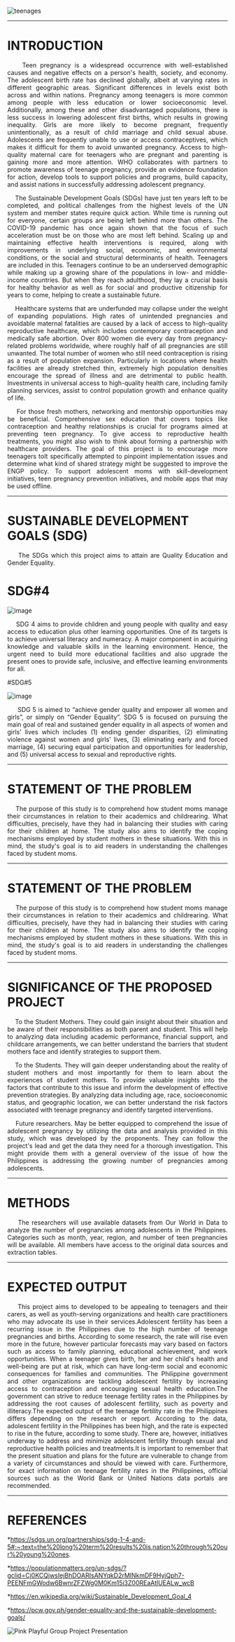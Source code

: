 ![teenages](https://github.com/kryxsofiaengay/TopicProposal_TeamFighters/assets/114215096/11f94b23-d6a1-49c5-ac14-95c45dbd3ec1)
 

****
<h1>INTRODUCTION</h1>

<p align="justify">&nbsp;&nbsp;&nbsp;&nbsp;Teen pregnancy is a widespread occurrence with well-established causes and negative effects on a person's health, society, and economy. The adolescent birth rate has declined globally, albeit at varying rates in different geographic areas. Significant differences in levels exist both across and within nations. Pregnancy among teenagers is more common among people with less education or lower socioeconomic level. Additionally, among these and other disadvantaged populations, there is less success in lowering adolescent first births, which results in growing inequality. Girls are more likely to become pregnant, frequently unintentionally, as a result of child marriage and child sexual abuse. Adolescents are frequently unable to use or access contraceptives, which makes it difficult for them to avoid unwanted pregnancy. Access to high-quality maternal care for teenagers who are pregnant and parenting is gaining more and more attention. WHO collaborates with partners to promote awareness of teenage pregnancy, provide an evidence foundation for action, develop tools to support policies and programs, build capacity, and assist nations in successfully addressing adolescent pregnancy.
<p align="justify">&nbsp;&nbsp;&nbsp;&nbsp;The Sustainable Development Goals (SDGs) have just ten years left to be completed, and political challenges from the highest levels of the UN system and member states require quick action. While time is running out for everyone, certain groups are being left behind more than others. The COVID-19 pandemic has once again shown that the focus of such acceleration must be on those who are most left behind. Scaling up and maintaining effective health interventions is required, along with improvements in underlying social, economic, and environmental conditions, or the social and structural determinants of health. Teenagers are included in this. Teenagers continue to be an underserved demographic while making up a growing share of the populations in low- and middle-income countries. But when they reach adulthood, they lay a crucial basis for healthy behavior as well as for social and productive citizenship for years to come, helping to create a sustainable future. 
<p align="justify">&nbsp;&nbsp;&nbsp;&nbsp;Healthcare systems that are underfunded may collapse under the weight of expanding populations. High rates of unintended pregnancies and avoidable maternal fatalities are caused by a lack of access to high-quality reproductive healthcare, which includes contemporary contraception and medically safe abortion. Over 800 women die every day from pregnancy-related problems worldwide, where roughly half of all pregnancies are still unwanted. The total number of women who still need contraception is rising as a result of population expansion. Particularly in locations where health facilities are already stretched thin, extremely high population densities encourage the spread of illness and are detrimental to public health. Investments in universal access to high-quality health care, including family planning services, assist to control population growth and enhance quality of life.
<p align="justify">&nbsp;&nbsp;&nbsp;&nbsp;For those fresh mothers, networking and mentorship opportunities may be beneficial. Comprehensive sex education that covers topics like contraception and healthy relationships is crucial for programs aimed at preventing teen pregnancy. To give access to reproductive health treatments, you might also wish to think about forming a partnership with healthcare providers. The goal of this project is to encourage more teenagers toIt specifically attempted to pinpoint implementation issues and determine what kind of shared strategy might be suggested to improve the ENGP policy. To support adolescent moms with skill-development initiatives, teen pregnancy prevention initiatives, and mobile apps that may be used offline.
  

  *****
  <h1>SUSTAINABLE DEVELOPMENT GOALS (SDG)</h1> 
 <p align="justify">&nbsp;&nbsp;&nbsp;&nbsp;The SDGs which this project aims to attain are Quality Education and Gender Equality. 
  
# SDG#4
    
  ![image](https://github.com/kryxsofiaengay/TopicProposal_TeamFighters/assets/114215096/21c13782-a186-4732-a343-0ca30f42bbd0)
  
 <p align="justify">&nbsp;&nbsp;&nbsp;&nbsp;SDG 4 aims to provide children and young people with quality and easy access to education plus other learning opportunities. One of its targets is to achieve universal literacy and numeracy. A major component in acquiring knowledge and valuable skills in the learning environment. Hence, the urgent need to build more educational facilities and also upgrade the present ones to provide safe, inclusive, and effective learning environments for all.
    
#SDG#5
   
  ![image](https://github.com/kryxsofiaengay/TopicProposal_TeamFighters/assets/114215096/9f61e583-dfb3-4b0c-b5ed-ed06b314fe19)
   
<p align="justify">&nbsp;&nbsp;&nbsp;&nbsp; SDG 5 is aimed to “achieve gender quality and empower all women and girls”, or simply on “Gender Equality”. SDG 5 is focused on pursuing the main goal of real and sustained gender equality in all aspects of women and girls’ lives which includes (1) ending gender disparities, (2) eliminating violence against women and girls’ lives, (3) eliminating early and forced marriage, (4) securing equal participation and opportunities for leadership, and (5) universal access to sexual and reproductive rights.

*****
<h1>STATEMENT OF THE PROBLEM</h1>  
  
<p align="justify">&nbsp;&nbsp;&nbsp;&nbsp;The purpose of this study is to comprehend how student moms manage their circumstances in relation to their academics and childrearing. What difficulties, precisely, have they had in balancing their studies with caring for their children at home. The study also aims to identify the coping mechanisms employed by student mothers in these situations. With this in mind, the study's goal is to aid readers in understanding the challenges faced by student moms.

****
<h1>STATEMENT OF THE PROBLEM</h1>  
<p align="justify">&nbsp;&nbsp;&nbsp;&nbsp;The purpose of this study is to comprehend how student moms manage their circumstances in relation to their academics and childrearing. What difficulties, precisely, have they had in balancing their studies with caring for their children at home. The study also aims to identify the coping mechanisms employed by student mothers in these situations.
With this in mind, the study's goal is to aid readers in understanding the challenges faced by student moms.
   
 **** 
<h1> SIGNIFICANCE OF THE PROPOSED PROJECT </h1>  
<p align="justify">&nbsp;&nbsp;&nbsp;&nbsp;To the Student Mothers. They could gain insight about their situation and be aware of their responsibilities as both parent and student. This will help to analyzing data including academic performance, financial support, and childcare arrangements, we can better understand the barriers that student mothers face and identify strategies to support them. 
<p align="justify">&nbsp;&nbsp;&nbsp;&nbsp;To the Students. They will gain deeper understanding about the reality of student mothers and most importantly for them to learn about the experiences of student mothers. To provide valuable insights into the factors that contribute to this issue and inform the development of effective prevention strategies. By analyzing data including age, race, socioeconomic status, and geographic location, we can better understand the risk factors associated with teenage pregnancy and identify targeted interventions.
<p align="justify">&nbsp;&nbsp;&nbsp;&nbsp;Future researchers. May be better equipped to comprehend the issue of adolescent pregnancy by utilizing the data and analysis provided in this study, which was developed by the proponents. They can follow the project's lead and get the data they need for a thorough investigation. This might provide them with a general overview of the issue of how the Philippines is addressing the growing number of pregnancies among adolescents. 
    
    
****

<h1>METHODS</h1>  
<p align="justify">&nbsp;&nbsp;&nbsp;&nbsp;The researchers will use available datasets from Our World in Data to analyze the number of pregnancies among adolescents in the Philippines. Categories such as month, year, region, and number of teen pregnancies will be available. All members have access to the original data sources and extraction tables.    


  ****
<h1>EXPECTED OUTPUT</h1>  
<p align="justify">&nbsp;&nbsp;&nbsp;&nbsp;This project aims to developed to be appealing to teenagers and their carers, as well as youth-serving organizations and health care practitioners who may advocate its use in their services.Adolescent fertility has been a recurring issue in the Philippines due to the high number of teenage pregnancies and births. According to some research, the rate will rise even more in the future, however particular forecasts may vary based on factors such as access to family planning, educational achievement, and work opportunities. When a teenager gives birth, her and her child's health and well-being are put at risk, which can have long-term social and economic consequences for families and communities. The Philippine government and other organizations are tackling adolescent fertility by increasing access to contraception and encouraging sexual health education.The government can strive to reduce teenage fertility rates in the Philippines by addressing the root causes of adolescent fertility, such as poverty and illiteracy.The expected output of the teenage fertility rate in the Philippines differs depending on the research or report. According to the data, adolescent fertility in the Philippines has been high, and the rate is expected to rise in the future, according to some study. There are, however, initiatives underway to address and minimize adolescent fertility through sexual and reproductive health policies and treatments.It is important to remember that the present situation and plans for the future are vulnerable to change from a variety of circumstances and should be viewed with care. Furthermore, for exact information on teenage fertility rates in the Philippines, official sources such as the World Bank or United Nations data portals are recommended.
  

****
<h1> REFERENCES </h1>

*https://sdgs.un.org/partnerships/sdg-1-4-and-5#:~:text=the%20long%20term%20results%20is,nation%20through%20our%20young%20ones.

*https://populationmatters.org/un-sdgs/?gclid=Cj0KCQjwsIejBhDOARIsANYqkD2rMlNkmDF9HyjQph7-PEENFmGWodw6BwnrZFZWg0M0Km15i3Z00REaAtlUEALw_wcB

*https://en.wikipedia.org/wiki/Sustainable_Development_Goal_4

*https://pcw.gov.ph/gender-equality-and-the-sustainable-development-goals/
  

![Pink Playful Group Project Presentation](https://github.com/kryxsofiaengay/TopicProposal_TeamFighters/assets/114215096/e410d4df-38f1-4545-9444-bdf23334f84a)

